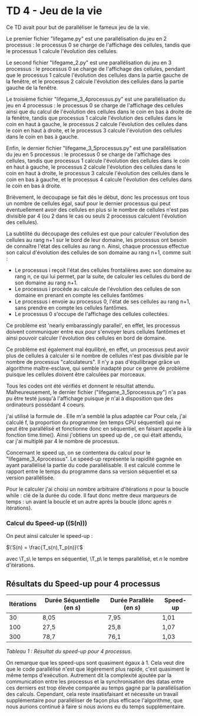 # TD 4 - Jeu de la vie

Ce TD avait pour but de paralléliser le fameux jeu de la vie. 

Le premier fichier "lifegame.py" est une parallélisation du jeu en 2 processus : le processus 0 se charge de l'affichage des cellules, tandis que le processus 1 calcule l'évolution des cellules. 

Le second fichier "lifegame_2.py" est une parallélisation du jeu en 3 processus : le processus 0 se charge de l'affichage des cellules, pendant que le processus 1 calcule l'évolution des cellules dans la partie gauche de la fenêtre, et le processus 2 calcule l'évolution des cellules dans la partie gauche de la fenêtre. 

Le troisième fichier "lifegame_3_4processus.py" est une parallélisation du jeu en 4 processus : le processus 0 se charge de l'affichage des cellules ainsi que du calcul de l'évolution des cellules dans le coin en bas à droite de la fenêtre, tandis que processus 1 calcule l'évolution des cellules dans le coin en haut à gauche, le processus 2 calcule l'évolution des cellules dans le coin en haut à droite, et le processus 3 calcule l'évolution des cellules dans le coin en bas à gauche. 

Enfin, le dernier fichier "lifegame_3_5processus.py" est une parallélisation du jeu en 5 processus : le processus 0 se charge de l'affichage des cellules, tandis que processus 1 calcule l'évolution des cellules dans le coin en haut à gauche, le processus 2 calcule l'évolution des cellules dans le coin en haut à droite, le processus 3 calcule l'évolution des cellules dans le coin en bas à gauche, et le processus 4 calcule l'évolution des cellules dans le coin en bas à droite. 

Brièvement, le decoupage se fait dès le début, donc les processus ont tous un nombre de cellules égal, sauf pour le dernier processus qui peut éventuellement avoir des cellules en plus si le nombre de cellules n'est pas divisible par 4 (ou 2 dans le cas ou seuls 2 processus calculent l'évolution des cellules).

La subtilité du découpage des cellules est que pour calculer l'évolution des cellules au rang n+1 sur le bord de leur domaine, les processus ont besoin de connaître l'état des cellules au rang n. 
Ainsi, chaque processus effectue son calcul d'évolution des cellules de son domaine au rang n+1, comme suit : 
- Le processus i reçoit l'état des cellules frontalières avec son domaine au rang n, ce qui lui permet, par la suite, de calculer les cellules du bord de son domaine au rang n+1. 
- Le processus i procède au calcule de l'évolution des cellules de son domaine en prenant en compte les cellules fantômes
- Le processus i envoie au processus 0, l'état de ses cellules au rang n+1, sans prendre en compte les cellules fantômes.
- Le processus 0 s'occupe de l'affichage des cellules collectées. 

Ce problème est 'nearly embarassingly parallel', en effet, les processus doivent communiquer entre eux pour s'envoyer leurs cellules fantômes et ainsi pouvoir calculer l'évolution des cellules en bord de domaine.

Ce problème est également mal équilibré, en effet, un processus peut avoir plus de cellules à calculer si le nombre de cellules n'est pas divisible par le nombre de processus "calculateurs". Il n'y a pas d'équilibrage grâce un algorithme maître-esclave, qui semble inadapté pour ce genre de problème puisque les cellules doivent être calculées par morceaux. 

Tous les codes ont été vérifiés et donnent le résultat attendu. Malheureusement, le dernier fichier ("lifegame_3_5processus.py") n'a pas pu être testé jusqu'à l'affichage puisque je n'ai à disposition que des ordinateurs possédant 4 coeurs. 

j'ai utilisé la formule de . Elle m'a semblé la plus adaptée car 
Pour cela, j'ai calculé f, la proportion du programme (en temps CPU séquentiel) qui ne peut être parallélisé et fonctionne donc en séquentiel, en faisant appelle à la fonction time.time(). 
Ainsi j'obtiens un speed up de , ce qui était attendu, car j'ai multiplé par 4 le nombre de processus. 

Concernant le speed up, on se contentera du calcul pour le "lifegame_3_4processus".
Le speed-up représente la rapidité gagnée en ayant parallélisé la partie du code parallélisable. Il est calculé comme le rapport entre le temps du programme dans sa version séquentiel et sa version parallélisée. 

Pour le calculer j'ai choisi un nombre arbitraire d'itérations _n_ pour la boucle while : clé de la durée du code. Il faut donc mettre deux marqueurs de temps : un avant la boucle et un autre après la boucle (donc après _n_ itérations).
### Calcul du Speed-up (\(S(n)\))

On peut ainsi calculer le speed-up :

$\'S(n) = \frac{T_s(n),T_p(n)}\'$

avec \T_s\ le temps en séquentiel, \T_p\ le temps parallélisé, et *n* le nombre d'itérations.

## Résultats du Speed-up pour 4 processus

| Itérations | Durée Séquentielle (en *s*) | Durée Parallèle (en *s*) | Speed-up |
|------------|-----------------------------|--------------------------|----------|
| 30         | 8,05                        | 7,95                     | 1,01     |
| 100        | 27,5                        | 25,8                     | 1,07     |
| 300        | 78,7                        | 76,1                     | 1,03     |

*Tableau 1 : Résultat du speed-up pour 4 processus.*

On remarque que les speed-ups sont quasiment égaux à 1. Cela veut dire que le code parallélisé n'est que légèrement plus rapide, c'est quasiment le même temps d'exécution. Autrement dit la complexité ajoutée par la communication entre les processus et la synchronisation des datas entre ces derniers est trop élevée comparée au temps gagné par la parallélisation des calculs. Cependant, cela reste insatisfaisant et nécessite un travail supplémentaire pour paralléliser de façon plus efficace l'algorithme, que nous aurions continué à faire si nous avions eu du temps supplémentaire. 
